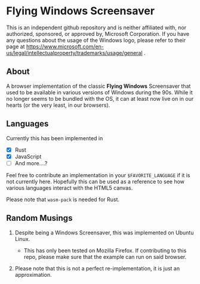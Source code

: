Flying Windows Screensaver
==========================

This is an independent github repository and is neither affiliated with, nor authorized,
sponsored, or approved by, Microsoft Corporation. If you have any questions about the usage of 
the Windows logo, please refer to their page at https://www.microsoft.com/en-us/legal/intellectualproperty/trademarks/usage/general .


## About

A browser implementation of the classic **Flying Windows** Screensaver that used to be available in
various versions of Windows during the 90s. While it no longer seems to be bundled with the OS, it
can at least now live on in our hearts (or the very least, in our browsers).


## Languages

Currently this has been implemented in

* [X] Rust
* [X] JavaScript
* [ ]  And more....?

Feel free to contribute an implementation in your `$FAVORITE_LANGUAGE` if it is not currently here.
Hopefully this can be used as a reference to see how various languages interact with the HTML5 canvas.

Please note that `wasm-pack` is needed for Rust.

## Random Musings

1. Despite being a Windows Screensaver, this was implemented on Ubuntu Linux.
    * This has only been tested on Mozilla Firefox. If contributing to this repo, please make sure that
    the example can run on said browser.

2. Please note that this is not a perfect re-implementation, it is just an approximation.
